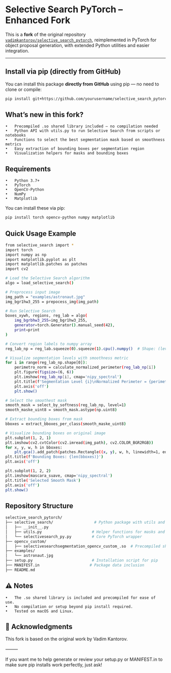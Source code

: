 # Selective Search PyTorch – Enhanced Fork

This is a **fork** of the original repository [`vadimkantorov/selective_search_pytorch`](https://github.com/vadimkantorov/selective_search_pytorch), reimplemented in PyTorch for object proposal generation, with extended Python utilities and easier integration.

---

## Install via pip (directly from GitHub)

You can install this package **directly from GitHub** using pip — no need to clone or compile:

```bash
pip install git+https://github.com/yourusername/selective_search_pytorch.git
```

## What’s new in this fork?
	•	Precompiled .so shared library included — no compilation needed
	•	Python API with utils.py to run Selective Search from scripts or notebooks
	•	Functions to select the best segmentation mask based on smoothness metrics
	•	Easy extraction of bounding boxes per segmentation region
	•	Visualization helpers for masks and bounding boxes

## Requirements
	•	Python 3.7+
	•	PyTorch
	•	OpenCV-Python
	•	NumPy
	•	Matplotlib

You can install these via pip:
```bash
pip install torch opencv-python numpy matplotlib
```
## Quick Usage Example

```bash 
from selective_search import *
import torch
import numpy as np
import matplotlib.pyplot as plt
import matplotlib.patches as patches
import cv2

# Load the Selective Search algorithm
algo = load_selective_search()

# Preprocess input image
img_path = "examples/astronaut.jpg"
img_bgr1hw3_255 = prepocess_img(img_path)

# Run Selective Search
boxes_xywh, regions, reg_lab = algo(
    img_bgrbhw3_255=img_bgr1hw3_255,
    generator=torch.Generator().manual_seed(42),
    print=print
)

# Convert region labels to numpy array
reg_lab_np = reg_lab.squeeze(0).squeeze(1).cpu().numpy()  # Shape: (levels, H, W)

# Visualize segmentation levels with smoothness metric
for i in range(reg_lab_np.shape[0]):
    perimetro_norm = calculate_normalized_perimeter(reg_lab_np[i])
	plt.figure(figsize=(6, 6))
    plt.imshow(reg_lab_np[i], cmap='nipy_spectral')
    plt.title(f'Segmentation Level {i}\nNormalized Perimeter = {perimetro_norm:.4f}')
    plt.axis('off')
    plt.show()

# Select the smoothest mask
smooth_mask = select_by_softness(reg_lab_np, level=1)
smooth_maske_uint8 = smooth_mask.astype(np.uint8)

# Extract bounding boxes from mask
bboxes = extract_bboxes_per_class(smooth_maske_uint8)

# Visualize bounding boxes on original image
plt.subplot(1, 2, 1)
plt.imshow(cv2.cvtColor(cv2.imread(img_path), cv2.COLOR_BGR2RGB))
for x, y, w, h in bboxes:
    plt.gca().add_patch(patches.Rectangle((x, y), w, h, linewidth=1, edgecolor='r', facecolor='none'))
plt.title(f'Bounding Boxes: {len(bboxes)}')
plt.axis('off')

plt.subplot(1, 2, 2)
plt.imshow(mascara_suave, cmap='nipy_spectral')
plt.title('Selected Smooth Mask')
plt.axis('off')
plt.show()
```
## Repository Structure
```bash 
selective_search_pytorch/
├── selective_search/                  # Python package with utils and API
│   ├── __init__.py
│   ├── utils.py                      # Helper functions for masks and boxes
│   └── selectivesearch_py.py         # Core PyTorch wrapper
├── opencv_custom/
│   ├── selectivesearchsegmentation_opencv_custom_.so  # Precompiled shared lib
├── examples/
│   └── astronaut.jpg
├── setup.py                          # Installation script for pip
├── MANIFEST.in                      # Package data inclusion
├── README.md
```
## ⚠️ Notes
	•	The .so shared library is included and precompiled for ease of use.
	•	No compilation or setup beyond pip install required.
	•	Tested on macOS and Linux.

## 🙏 Acknowledgments
This fork is based on the original work by Vadim Kantorov.

⸻

If you want me to help generate or review your setup.py or MANIFEST.in to make sure pip installs work perfectly, just ask!